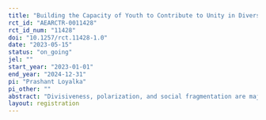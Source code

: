 ```yaml
---
title: "Building the Capacity of Youth to Contribute to Unity in Diversity"
rct_id: "AEARCTR-0011428"
rct_id_num: "11428"
doi: "10.1257/rct.11428-1.0"
date: "2023-05-15"
status: "on_going"
jel: ""
start_year: "2023-01-01"
end_year: "2024-12-31"
pi: "Prashant Loyalka"
pi_other: ""
abstract: "Divisiveness, polarization, and social fragmentation are major obstacles to social progress. They are deepening despite a proliferation of programs created to foster cohesion. Most such programs address divisiveness at the level of form and technique, rather than underlying worldviews and motivations. We explore an alternative pathway built on principles of the oneness of humankind and unity in diversity. We develop and evaluate a “unity in diversity” program that seeks to tap the roots of human identity and motivation. We implement this three-week, intensive program with youth in India. Partnering with a large nonprofit that provides free in-person training for young people, we evaluate the program using a cluster randomized controlled trial involving almost 9,000 individuals. We examine to what degree and how the program affects different types of outcomes such as: 1) discriminatory behaviors (measured using incentivized dictator and trust games); 2) decisions to work with people of diverse backgrounds (measured by examining teammate choices in a real-world project); 3) global citizenship (measured by behaviors associated with participation in an international penpal program); and 4) discriminatory attitudes by caste, religion, gender (measured using survey scales). Evaluating the program’s average and heterogeneous impacts along these and other dimensions will generate knowledge around how youth can actively build united and diverse communities."
layout: registration
---
```


